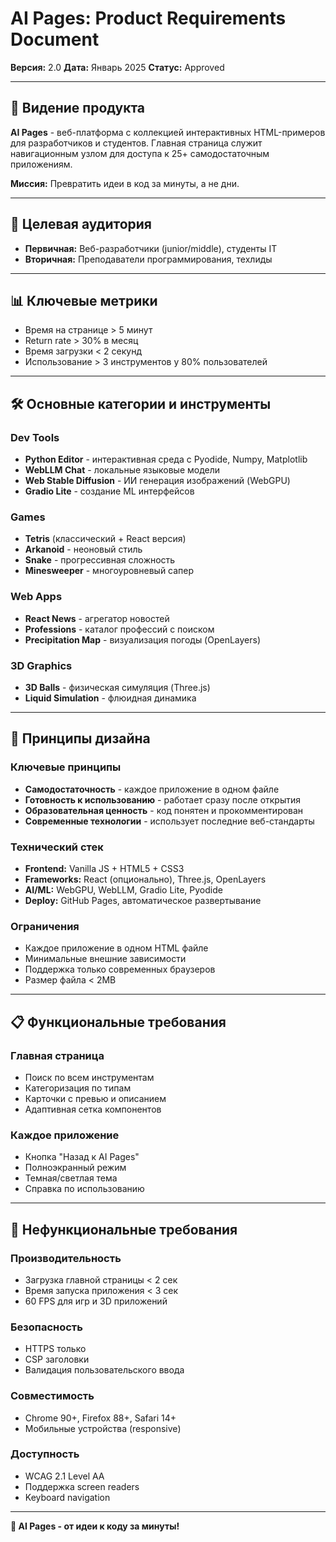 # AI Pages: Product Requirements Document

**Версия:** 2.0
**Дата:** Январь 2025
**Статус:** Approved

---

## 🎯 Видение продукта

**AI Pages** - веб-платформа с коллекцией интерактивных HTML-примеров для разработчиков и студентов. Главная страница
служит навигационным узлом для доступа к 25+ самодостаточным приложениям.

**Миссия:** Превратить идеи в код за минуты, а не дни.

---

## 👥 Целевая аудитория

- **Первичная:** Веб-разработчики (junior/middle), студенты IT
- **Вторичная:** Преподаватели программирования, техлиды

---

## 📊 Ключевые метрики

- Время на странице > 5 минут
- Return rate > 30% в месяц
- Время загрузки < 2 секунд
- Использование > 3 инструментов у 80% пользователей

---

## 🛠️ Основные категории и инструменты

### **Dev Tools**

- **Python Editor** - интерактивная среда с Pyodide, Numpy, Matplotlib
- **WebLLM Chat** - локальные языковые модели
- **Web Stable Diffusion** - ИИ генерация изображений (WebGPU)
- **Gradio Lite** - создание ML интерфейсов

### **Games**

- **Tetris** (классический + React версия)
- **Arkanoid** - неоновый стиль
- **Snake** - прогрессивная сложность
- **Minesweeper** - многоуровневый сапер

### **Web Apps**

- **React News** - агрегатор новостей
- **Professions** - каталог профессий с поиском
- **Precipitation Map** - визуализация погоды (OpenLayers)

### **3D Graphics**

- **3D Balls** - физическая симуляция (Three.js)
- **Liquid Simulation** - флюидная динамика

---

## 🎨 Принципы дизайна

### **Ключевые принципы**

- **Самодостаточность** - каждое приложение в одном файле
- **Готовность к использованию** - работает сразу после открытия
- **Образовательная ценность** - код понятен и прокомментирован
- **Современные технологии** - использует последние веб-стандарты

### **Технический стек**

- **Frontend:** Vanilla JS + HTML5 + CSS3
- **Frameworks:** React (опционально), Three.js, OpenLayers
- **AI/ML:** WebGPU, WebLLM, Gradio Lite, Pyodide
- **Deploy:** GitHub Pages, автоматическое развертывание

### **Ограничения**

- Каждое приложение в одном HTML файле
- Минимальные внешние зависимости
- Поддержка только современных браузеров
- Размер файла < 2MB

---

## 📋 Функциональные требования

### **Главная страница**

- Поиск по всем инструментам
- Категоризация по типам
- Карточки с превью и описанием
- Адаптивная сетка компонентов

### **Каждое приложение**

- Кнопка "Назад к AI Pages"
- Полноэкранный режим
- Темная/светлая тема
- Справка по использованию

---

## 🎯 Нефункциональные требования

### **Производительность**

- Загрузка главной страницы < 2 сек
- Время запуска приложения < 3 сек
- 60 FPS для игр и 3D приложений

### **Безопасность**

- HTTPS только
- CSP заголовки
- Валидация пользовательского ввода

### **Совместимость**

- Chrome 90+, Firefox 88+, Safari 14+
- Мобильные устройства (responsive)

### **Доступность**

- WCAG 2.1 Level AA
- Поддержка screen readers
- Keyboard navigation

---

**🚀 AI Pages - от идеи к коду за минуты!**
